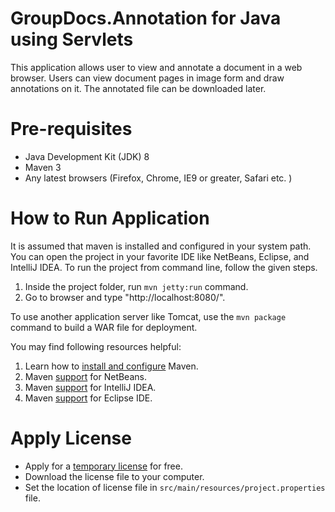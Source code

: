 # GroupDocs.Annotation for Java using Servlets

This application allows user to view and annotate a document in a web browser. Users can view document pages in image form and draw annotations on it. The annotated file can be downloaded later.

# Pre-requisites

* Java Development Kit (JDK) 8
* Maven 3
* Any latest browsers (Firefox, Chrome, IE9 or greater, Safari etc. )

# How to Run Application

It is assumed that maven is installed and configured in your system path. You can open the project in your favorite IDE like NetBeans, Eclipse, and IntelliJ IDEA. To run the project from command line, follow the given steps.

1. Inside the project folder, run `mvn jetty:run` command.
3. Go to browser and type "http://localhost:8080/".

To use another application server like Tomcat, use the `mvn package` command to build a WAR file for deployment.

You may find following resources helpful:

1. Learn how to [install and configure][1] Maven.
2. Maven [support][2] for NetBeans.
3. Maven [support][3] for IntelliJ IDEA.
4. Maven [support][4] for Eclipse IDE.

# Apply License

* Apply for a [temporary license][5] for free.
* Download the license file to your computer.
* Set the location of license file in `src/main/resources/project.properties` file.

[1]: http://www.tutorialspoint.com/maven/maven_environment_setup.htm
[2]: http://www.tutorialspoint.com/maven/maven_netbeans.htm
[3]: http://www.tutorialspoint.com/maven/maven_intellij_idea.htm
[4]: http://www.tutorialspoint.com/maven/maven_eclispe_ide.htm
[5]: http://www.groupdocs.com/corporate/purchase/purchase-policies/temporary-license
